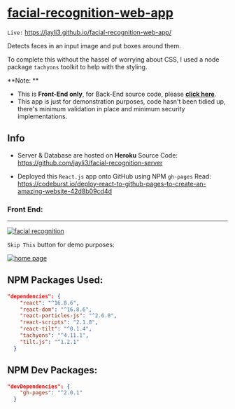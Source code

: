 # [facial-recognition-web-app](https://jayli3.github.io/facial-recognition-web-app/ "facial-recognition-web-app")
`Live:` https://jayli3.github.io/facial-recognition-web-app/

Detects faces in an input image and put boxes around them.

To complete this without the hassel of worrying about CSS, I used a node package `tachyons` toolkit to help with the styling.

**Note: **
- This is **Front-End only**, for Back-End source code, please [**click here**](https://github.com/jayli3/facial-recognition-server "click here").
- This app is just for demonstration purposes, code hasn&apos;t been tidied up, there&apos;s minimum validation in place and minimum security implementations.

## Info
- Server & Database are hosted on **Heroku** 
	Source Code: https://github.com/jayli3/facial-recognition-server
	
- Deployed this `React.js` app onto GitHub using NPM `gh-pages`
	Read: https://codeburst.io/deploy-react-to-github-pages-to-create-an-amazing-website-42d8b09cd4d

### Front End:
---


[![facial recognition](https://github.com/jayli3/facial-recognition-web-app/blob/master/README_resources/gif02.gif?raw=true "facial recognition")](https://github.com/jayli3/facial-recognition-web-app/blob/master/README_resources/gif02.gif?raw=true "facial recognition")

`Skip This` button for demo purposes:

[![home page ](https://github.com/jayli3/facial-recognition-web-app/blob/master/README_resources/gif01.gif?raw=true "home page ")](https://github.com/jayli3/facial-recognition-web-app/blob/master/README_resources/gif01.gif?raw=true "home page ")



## NPM Packages Used:
```json
"dependencies": {
    "react": "^16.8.6",
    "react-dom": "^16.8.6",
    "react-particles-js": "^2.6.0",
    "react-scripts": "2.1.8",
    "react-tilt": "^0.1.4",
    "tachyons": "^4.11.1",
    "tilt.js": "^1.2.1"
  }
```


## NPM Dev Packages:
```json
"devDependencies": {
    "gh-pages": "^2.0.1"
  }
```